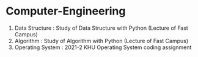 # Computer-Engineering
1. Data Structure : Study of Data Structure with Python (Lecture of Fast Campus)
2. Algorithm : Study of Algorithm with Python (Lecture of Fast Campus)
3. Operating System : 2021-2 KHU Operating System coding assignment
